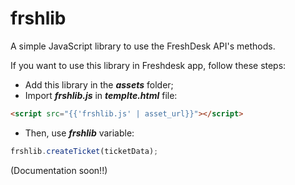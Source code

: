# frshlib
A simple JavaScript library to use the FreshDesk API's methods.

If you want to use this library in Freshdesk app, follow these steps:
* Add this library in the ***assets*** folder;
* Import ***frshlib.js*** in ***templte.html*** file:
```html
<script src="{{'frshlib.js' | asset_url}}"></script>
```
* Then, use ***frshlib*** variable:
```javascript
frshlib.createTicket(ticketData);
```

(Documentation soon!!)
